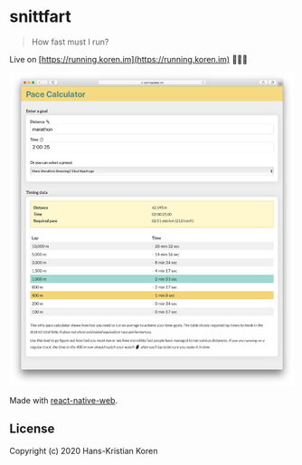 # snittfart

> How fast must I run?

Live on [https://running.koren.im](https://running.koren.im) 🏃🏽‍♀️

![Screenshot](./screenshot.png)

Made with [react-native-web](https://github.com/necolas/react-native-web).

## License

Copyright (c) 2020 Hans-Kristian Koren
